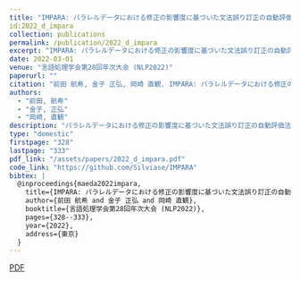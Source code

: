 ```yaml
---
title: "IMPARA: パラレルデータにおける修正の影響度に基づいた文法誤り訂正の自動評価法"
id:2022_d_impara
collection: publications
permalink: /publication/2022_d_impara
excerpt: "IMPARA: パラレルデータにおける修正の影響度に基づいた文法誤り訂正の自動評価法"
date: 2022-03-01
venue: "言語処理学会第28回年次大会 (NLP2022)"
paperurl: ""
citation: "前田 航希, 金子 正弘, 岡崎 直観. IMPARA: パラレルデータにおける修正の影響度に基づいた文法誤り訂正の自動評価法. 言語処理学会第28回年次大会 (NLP2022), pp. 328–333, 2022年3月."
authors:
  - "前田, 航希"
  - "金子, 正弘"
  - "岡崎, 直観"
description: "パラレルデータにおける修正の影響度に基づいた文法誤り訂正の自動評価法に関する研究"
type: "domestic"
firstpage: "328"
lastpage: "333"
pdf_link: "/assets/papers/2022_d_impara.pdf"
code_link: "https://github.com/Silviase/IMPARA"
bibtex: |
  @inproceedings{maeda2022impara,
    title={IMPARA: パラレルデータにおける修正の影響度に基づいた文法誤り訂正の自動評価法},
    author={前田 航希 and 金子 正弘 and 岡崎 直観},
    booktitle={言語処理学会第28回年次大会 (NLP2022)},
    pages={328--333},
    year={2022},
    address={東京}
  }
---
```


[PDF](/assets/papers/2022_d_impara.pdf)
